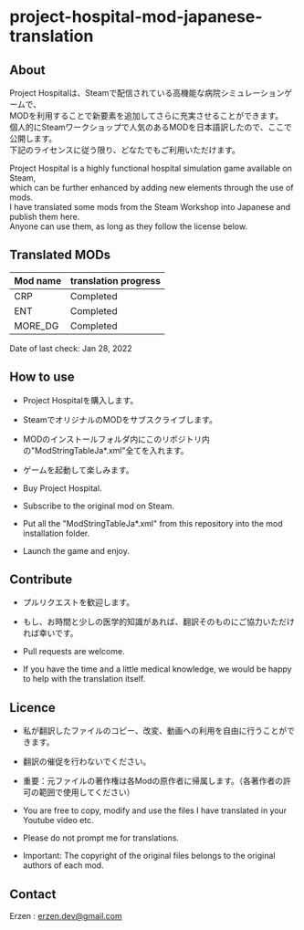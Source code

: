 # project-hospital-mod-japanese-translation

## About

Project Hospitalは、Steamで配信されている高機能な病院シミュレーションゲームで、  
MODを利用することで新要素を追加してさらに充実させることができます。  
個人的にSteamワークショップで人気のあるMODを日本語訳したので、ここで公開します。  
下記のライセンスに従う限り、どなたでもご利用いただけます。  
  
Project Hospital is a highly functional hospital simulation game available on Steam,  
which can be further enhanced by adding new elements through the use of mods.  
I have translated some mods from the Steam Workshop into Japanese and publish them here.  
Anyone can use them, as long as they follow the license below.  

## Translated MODs

|  Mod name  |  translation progress  |
| ---------- | ---------------------- |
|  CRP       |              Completed |
|  ENT       |              Completed |
|  MORE_DG   |              Completed |

Date of last check: Jan 28, 2022

## How to use

- Project Hospitalを購入します。
- SteamでオリジナルのMODをサブスクライブします。
- MODのインストールフォルダ内にこのリポジトリ内の"ModStringTableJa*.xml"全てを入れます。
- ゲームを起動して楽しみます。

- Buy Project Hospital.
- Subscribe to the original mod on Steam.
- Put all the "ModStringTableJa*.xml" from this repository into the mod installation folder.
- Launch the game and enjoy.

## Contribute

- プルリクエストを歓迎します。
- もし、お時間と少しの医学的知識があれば、翻訳そのものにご協力いただければ幸いです。

- Pull requests are welcome.
- If you have the time and a little medical knowledge, we would be happy to help with the translation itself.

## Licence

- 私が翻訳したファイルのコピー、改変、動画への利用を自由に行うことができます。
- 翻訳の催促を行わないでください。
- 重要：元ファイルの著作権は各Modの原作者に帰属します。（各著作者の許可の範囲で使用してください）

- You are free to copy, modify and use the files I have translated in your Youtube video etc.
- Please do not prompt me for translations.
- Important: The copyright of the original files belongs to the original authors of each mod.

## Contact

Erzen : erzen.dev@gmail.com
